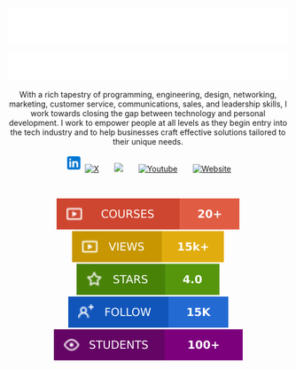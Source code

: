 
<p align="center">
  <a href="https://github.com/angelngele">
  <img src="./images/name.svg" alt="Angel Ngele" /></a> 
</p>

<p align="center">
  <a href="https://github.com/angelngele">
    <img src="./images/edit.svg" /></a>
</p>

<p align="center">
With a rich tapestry of programming, engineering, design, networking, marketing, customer service, communications, sales, and leadership skills, I work towards closing the gap between technology and personal development. I work to empower people at all levels as they begin entry into the tech industry and to help businesses craft effective solutions tailored to their unique needs.
</p>

<!-- Social icons section -->
<p align="center">
  <a href="https://www.linkedin.com/in/theangelngele/"><img width="32px" alt="LinkedIn" title="LinkedIn" src="./images/linkedin.svg"/></a>
  <a href="https://x.com/theangelngele"><img width="32px" alt="X" title="X" src="https://i.imgur.com/AixJgnm.png"/></a>
  &#8287;&#8287;&#8287;&#8287;&#8287;
  <a href="https://bit.ly/thesearchover" alt="Discord" title="SearchOver Discord Community"><img width="32px" src="https://i.imgur.com/OViZO8J.png"/></a>
  &#8287;&#8287;&#8287;&#8287;&#8287;
  <a href="https://www.youtube.com/@theangelngele"><img width="32px" alt="Youtube" title="Youtube" src="https://i.imgur.com/qiXu7b2.png"></a>
  &#8287;&#8287;&#8287;&#8287;&#8287;
  <a href="https://angelngele.github.io/theangelngele/"><img width="32px" alt="Website" title="Portfolio" src="https://i.imgur.com/PpLeD3K.png"/>
</p>

<br/>


<p align="center">
  <a href="https://instagram.com/search.ove">
    <img alt="courses" title="Explore now" src="./images/course.svg"/></a>
  <a href="https://www.youtube.com/@theangelngele">
    <img alt="youtube views" title="YouTube views" src="./images/views.svg"/></a> 
  <a href="https://www.linkedin.com/in/theangelngele">
    <img alt="testimonials" title="Total stars on courses" src="./images/testimonials.svg"/></a>
  <a href="https://linktr.ee/theangelngele">
    <img alt="total social medias" title="Follow me on my socials" src="./images/follow.svg"/></a>
  <a href="https://bit.ly/thesearchover">
    <img alt="students" title="students" src="./images/students.svg"/></a>
</p>

<br/>
